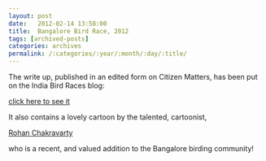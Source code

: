 ```yaml
---
layout: post
date:	2012-02-14 13:58:00
title:  Bangalore Bird Race, 2012
tags: [archived-posts]
categories: archives
permalink: /:categories/:year/:month/:day/:title/
---
```

The write up, published in an edited form on Citizen Matters, has been put on the India Bird Races blog:

<a href="http://deponti.livejournal.com/894434.html"> click here to see it </a>

It also contains a lovely cartoon by the talented, cartoonist,

<a href="http://www.kolkatabirds.com/photo/toons9.htm"> Rohan Chakravarty </a>

who is a recent, and valued addition to the Bangalore birding community!
